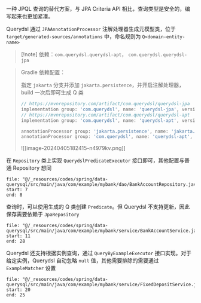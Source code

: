 一种 JPQL 查询的替代方案，与 JPA Criteria API 相比，查询类型是安全的，编写起来也更加紧凑。

Querydsl 通过 `JPAAnnotationProcessor` 注解处理器生成元模型类，位于 `target/generated-sources/annotations` 中，命名规则为 `Q<domain-entity-name>`

>[!note] 依赖：`com.querydsl.querydsl-apt`， `com.querydsl.querydsl-jpa`

> Gradle 依赖配置：
>
> 指定 `jakarta` 分支并添加 `jakarta.persistence`，并开启注解处理器，build 一次后即可生成 Q 类
>
> ```gradle
> // https://mvnrepository.com/artifact/com.querydsl/querydsl-jpa
> implementation group: 'com.querydsl', name: 'querydsl-jpa', version: '5.1.0', classifier: 'jakarta'
> // https://mvnrepository.com/artifact/com.querydsl/querydsl-apt
> implementation group: 'com.querydsl', name: 'querydsl-apt', version: '5.1.0', classifier: 'jakarta'
>
> annotationProcessor group: 'jakarta.persistence', name: 'jakarta.persistence-api', version: '3.1.0'
> annotationProcessor group: 'com.querydsl', name: 'querydsl-apt', version: '5.1.0', classifier: 'jakarta'
> ```
>
> ![[image-20240405182415-n4979kv.png]]

在 `Repository` 类上实现 `QuerydslPredicateExecutor` 接口即可，其他配置与普通 Repository 想同

```reference
file: "@/_resources/codes/spring/data-querysql/src/main/java/com/example/mybank/dao/BankAccountRepository.java"
start: 7
end: 8
```

查询时，可以使用生成的 Q 类创建 `Predicate`。但 Querydsl 不支持更新，因此保存需要依赖于 `JpaRepository`

```reference
file: "@/_resources/codes/spring/data-querysql/src/main/java/com/example/mybank/service/BankAccountService.java"
start: 11
end: 28
```

Querydsl 还支持根据实例查询，通过 `QueryByExampleExecutor` 接口实现。对于给定实例，Querydsl 自动忽略 `null` 值，其他需要排除的需要通过 `ExampleMatcher` 设置

```reference
file: "@/_resources/codes/spring/data-querysql/src/main/java/com/example/mybank/service/FixedDepositService.java"
start: 20
end: 25
```
